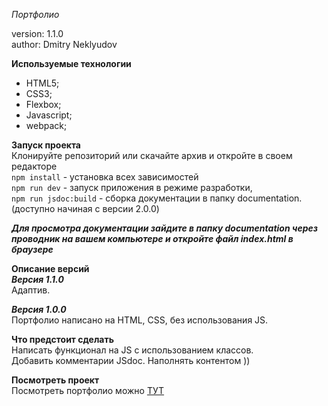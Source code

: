 _Портфолио_

version: 1.1.0  
author: Dmitry Neklyudov

**Используемые технологии**

- HTML5;
- CSS3;
- Flexbox;
- Javascript;
- webpack;

**Запуск проекта**  
Клонируйте репозиторий или скачайте архив и откройте в своем редакторе  
`npm install` - установка всех зависимостей  
`npm run dev` - запуск приложения в режиме разработки,  
`npm run jsdoc:build` - сборка документации в папку documentation.(доступно начиная с версии 2.0.0)

**_Для просмотра документации зайдите в папку documentation через проводник на вашем компьютере и
откройте файл index.html в браузере_**

**Описание версий**  
**_Версия 1.1.0_**  
Адаптив.

**_Версия 1.0.0_**  
Портфолио написано на HTML, CSS, без использования JS.

**Что предстоит сделать**  
Написать функционал на JS с использованием классов.  
Добавить комментарии JSdoc.
Наполнять контентом ))

**Посмотреть проект**  
Посмотреть портфолио можно <a href="https://dnwd843.github.io/portfolio/" target="_blank" rel="noreferrer noopener">ТУТ</a>
